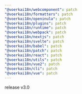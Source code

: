 ```yaml
---
"@voerkai18n/webcomponent": patch
"@voerkai18n/formatters": patch
"@voerkai18n/openinula": patch
"@voerkai18n/plugins": patch
"@voerkai18n/runtime": patch
"@voerkai18n/webpack": patch
"@voerkai18n/nextjs": patch
"@voerkai18n/svelte": patch
"@voerkai18n/babel": patch
"@voerkai18n/patch": patch
"@voerkai18n/react": patch
"@voerkai18n/utils": patch
"@voerkai18n/vue2": patch
"@voerkai18n/cli": patch
"@voerkai18n/vue": patch
---
```


release v3.0
